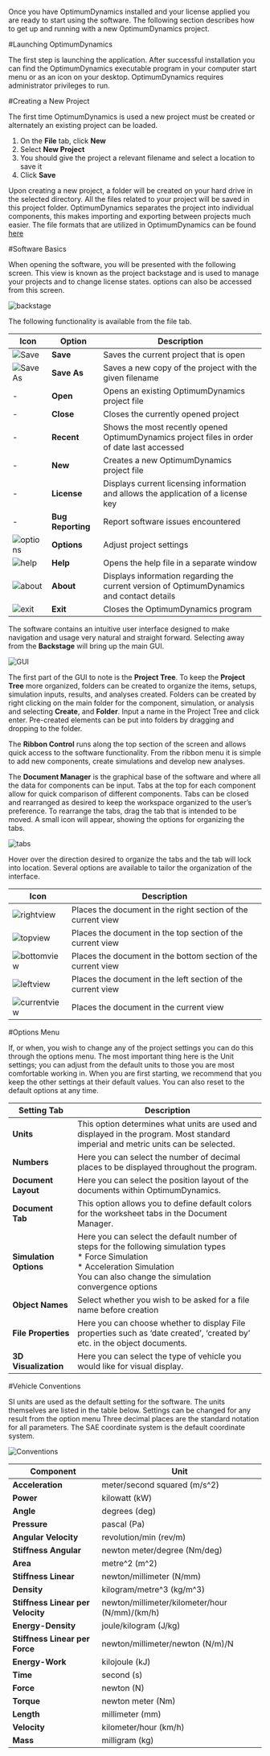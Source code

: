 Once you have OptimumDynamics installed and your license applied you are ready to start using the software.  The following section describes how to get up and running with a new OptimumDynamics project.

#Launching OptimumDynamics

The first step is launching the application. After successful installation you can find the OptimumDynamics executable program in your computer start menu or as an icon on your desktop. OptimumDynamics requires administrator privileges to run. 

#Creating a New Project

The first time OptimumDynamics is used a new project must be created or alternately an existing project can be loaded. 

1.	On the __File__ tab, click __New__
2.	Select __New Project__
3.	You should give the project a relevant filename and select a location to save it
4.	Click __Save__

Upon creating a new project, a folder will be created on your hard drive in the selected directory. All the files related to your project will be saved in this project folder. OptimumDynamics separates the project into individual components, this makes importing and exporting between projects much easier. The file formats that are utilized in OptimumDynamics can be found [here](../3_Additional_Information/1_Hot_Keys_and_File_Types.md) 


#Software Basics

When opening the software, you will be presented with the following screen. This view is known as the project backstage and is used to manage your projects and to change license states. options can also be accessed from this screen.

![backstage](../img/backstage.png)

The following functionality is available from the file tab.

Icon | Option | Description
-|-|-
![Save](../img/save.png)|__Save__|Saves the current project that is open
![Save As](../img/saveas.png)|__Save As__|Saves a new copy of the project with the given filename
-|__Open__|Opens an existing OptimumDynamics project file
-|__Close__|Closes the currently opened project
-|__Recent__|Shows the most recently opened OptimumDynamics project files in order of date last accessed
-|__New__|Creates a new OptimumDynamics project file 
-|__License__|Displays current licensing information and allows the application of a license key
-|__Bug Reporting__|Report software issues encountered
![options](../img/options.png)|__Options__|Adjust project settings
![help](../img/help.png)|__Help__|Opens the help file in a separate window
![about](../img/about.png)|__About__|Displays information regarding the current version of OptimumDynamics and contact details
![exit](../img/exit.png)|__Exit__|Closes the OptimumDynamics program

The software contains an intuitive user interface designed to make navigation and usage very natural and straight forward.  Selecting away from the __Backstage__ will bring up the main GUI.

![GUI](../img/GUI.PNG)

The first part of the GUI to note is the __Project Tree__.  To keep the __Project Tree__ more organized, folders can be created to organize the items, setups, simulation inputs, results, and analyses created.  Folders can be created by right clicking on the main folder for the component, simulation, or analysis and selecting __Create__, and __Folder__.  Input a name in the Project Tree and click enter.  Pre-created elements can be put into folders by dragging and dropping to the folder.

The __Ribbon Control__ runs along the top section of the screen and allows quick access to the software functionality. From the ribbon menu it is simple to add new components, create simulations and develop new analyses.

The __Document Manager__ is the graphical base of the software and where all the data for components can be input.  Tabs at the top for each component allow for quick comparison of different components.  Tabs can be closed and rearranged as desired to keep the workspace organized to the user’s preference.  To rearrange the tabs, drag the tab that is intended to be moved.  A small icon will appear, showing the options for organizing the tabs.

![tabs](../img/tabs.png)

Hover over the direction desired to organize the tabs and the tab will lock into location.  Several options are available to tailor the organization of the interface.

__Icon__|__Description__
-|-
![rightview](../img/rightview.png)|Places the document in the right section of the current view
![topview](../img/topview.png)|Places the document in the top section of the current view
![bottomview](../img/bottomview.png)|Places the document in the bottom section of the current view
![leftview](../img/leftview.png)|Places the document in the left section of the current view
![currentview](../img/currentview.png)|Places the document in the current view

#Options Menu

If, or when, you wish to change any of the project settings you can do this through the options menu. The most important thing here is the Unit settings; you can adjust from the default units to those you are most comfortable working in. When you are first starting, we recommend that you keep the other settings at their default values. You can also reset to the default options at any time.

__Setting Tab__|__Description__
-|-
__Units__|This option determines what units are used and displayed in the program. Most standard imperial and metric units can be selected.
__Numbers__|Here you can select the number of decimal places to be displayed throughout the program.
__Document Layout__|Here you can select the position layout of the documents within OptimumDynamics.
__Document Tab__|This option allows you to define default colors for the worksheet tabs in the Document Manager. 
__Simulation Options__|Here you can select the default number of steps for the following simulation types<br> * Force Simulation<br> *  Acceleration Simulation<br>You can also change the simulation convergence options
__Object Names__|Select whether you wish to be asked for a file name before creation
__File Properties__|Here you can choose whether to display File properties such as ‘date created’, ‘created by’ etc. in the object documents.
__3D Visualization__|Here you can select the type of vehicle you would like for visual display.


#Vehicle Conventions

SI units are used as the default setting for the software.  The units themselves are listed in the table below. Settings can be changed for any result from the option menu Three decimal places are the standard notation for all parameters.  The SAE coordinate system is the default coordinate system.

![Conventions](../img/conventions.png)

Component|Unit
-|-
__Acceleration__|meter/second squared (m/s^2)
__Power__|kilowatt (kW)
__Angle__|degrees (deg)
__Pressure__|pascal (Pa)
__Angular Velocity__|revolution/min (rev/m)
__Stiffness Angular__|newton meter/degree (Nm/deg)
__Area__|metre^2 (m^2)
__Stiffness Linear__|newton/millimeter (N/mm)
__Density__|kilogram/metre^3 (kg/m^3)
__Stiffness Linear per Velocity__|newton/millimeter/kilometer/hour (N/mm)/(km/h)
__Energy-Density__|joule/kilogram (J/kg)
__Stiffness Linear per Force__|newton/millimeter/newton (N/m)/N
__Energy-Work__|kilojoule (kJ)
__Time__|second (s)
__Force__|newton (N)
__Torque__|newton meter (Nm)
__Length__|millimeter (mm)
__Velocity__|kilometer/hour (km/h)
__Mass__|milligram (kg)		


